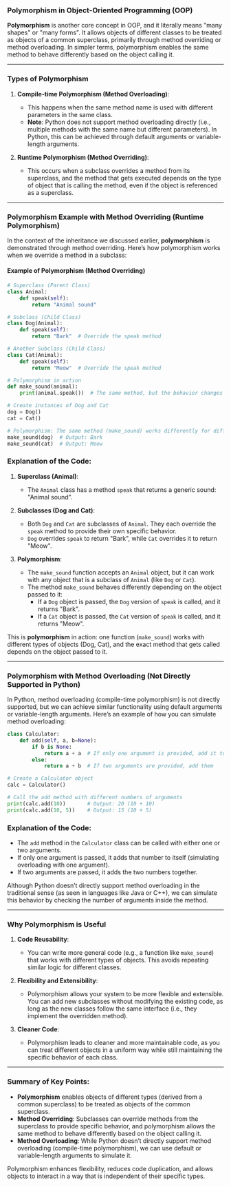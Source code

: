 ### **Polymorphism in Object-Oriented Programming (OOP)**

**Polymorphism** is another core concept in OOP, and it literally means "many shapes" or "many forms". It allows objects of different classes to be treated as objects of a common superclass, primarily through method overriding or method overloading. In simpler terms, polymorphism enables the same method to behave differently based on the object calling it.

---

### **Types of Polymorphism**

1. **Compile-time Polymorphism (Method Overloading)**:
   - This happens when the same method name is used with different parameters in the same class. 
   - **Note**: Python does not support method overloading directly (i.e., multiple methods with the same name but different parameters). In Python, this can be achieved through default arguments or variable-length arguments.

2. **Runtime Polymorphism (Method Overriding)**:
   - This occurs when a subclass overrides a method from its superclass, and the method that gets executed depends on the type of object that is calling the method, even if the object is referenced as a superclass.

---

### **Polymorphism Example with Method Overriding (Runtime Polymorphism)**

In the context of the inheritance we discussed earlier, **polymorphism** is demonstrated through method overriding. Here’s how polymorphism works when we override a method in a subclass:

#### **Example of Polymorphism (Method Overriding)**

```python
# Superclass (Parent Class)
class Animal:
    def speak(self):
        return "Animal sound"

# Subclass (Child Class)
class Dog(Animal):
    def speak(self):
        return "Bark"  # Override the speak method

# Another Subclass (Child Class)
class Cat(Animal):
    def speak(self):
        return "Meow"  # Override the speak method

# Polymorphism in action
def make_sound(animal):
    print(animal.speak())  # The same method, but the behavior changes based on the object type

# Create instances of Dog and Cat
dog = Dog()
cat = Cat()

# Polymorphism: The same method (make_sound) works differently for different objects (dog and cat)
make_sound(dog)  # Output: Bark
make_sound(cat)  # Output: Meow
```

### **Explanation of the Code:**

1. **Superclass (Animal)**:
   - The `Animal` class has a method `speak` that returns a generic sound: "Animal sound".

2. **Subclasses (Dog and Cat)**:
   - Both `Dog` and `Cat` are subclasses of `Animal`. They each override the `speak` method to provide their own specific behavior. 
   - `Dog` overrides `speak` to return "Bark", while `Cat` overrides it to return "Meow".

3. **Polymorphism**:
   - The `make_sound` function accepts an `Animal` object, but it can work with any object that is a subclass of `Animal` (like `Dog` or `Cat`).
   - The method `make_sound` behaves differently depending on the object passed to it:
     - If a `Dog` object is passed, the `Dog` version of `speak` is called, and it returns "Bark".
     - If a `Cat` object is passed, the `Cat` version of `speak` is called, and it returns "Meow".

This is **polymorphism** in action: one function (`make_sound`) works with different types of objects (Dog, Cat), and the exact method that gets called depends on the object passed to it.

---

### **Polymorphism with Method Overloading (Not Directly Supported in Python)**

In Python, method overloading (compile-time polymorphism) is not directly supported, but we can achieve similar functionality using default arguments or variable-length arguments. Here’s an example of how you can simulate method overloading:

```python
class Calculator:
    def add(self, a, b=None):
        if b is None:
            return a + a  # If only one argument is provided, add it to itself
        else:
            return a + b  # If two arguments are provided, add them

# Create a Calculator object
calc = Calculator()

# Call the add method with different numbers of arguments
print(calc.add(10))       # Output: 20 (10 + 10)
print(calc.add(10, 5))    # Output: 15 (10 + 5)
```

### **Explanation of the Code**:

- The `add` method in the `Calculator` class can be called with either one or two arguments.
- If only one argument is passed, it adds that number to itself (simulating overloading with one argument).
- If two arguments are passed, it adds the two numbers together.
  
Although Python doesn’t directly support method overloading in the traditional sense (as seen in languages like Java or C++), we can simulate this behavior by checking the number of arguments inside the method.

---

### **Why Polymorphism is Useful**

1. **Code Reusability**:
   - You can write more general code (e.g., a function like `make_sound`) that works with different types of objects. This avoids repeating similar logic for different classes.

2. **Flexibility and Extensibility**:
   - Polymorphism allows your system to be more flexible and extensible. You can add new subclasses without modifying the existing code, as long as the new classes follow the same interface (i.e., they implement the overridden method).

3. **Cleaner Code**:
   - Polymorphism leads to cleaner and more maintainable code, as you can treat different objects in a uniform way while still maintaining the specific behavior of each class.

---

### **Summary of Key Points:**

- **Polymorphism** enables objects of different types (derived from a common superclass) to be treated as objects of the common superclass.
- **Method Overriding**: Subclasses can override methods from the superclass to provide specific behavior, and polymorphism allows the same method to behave differently based on the object calling it.
- **Method Overloading**: While Python doesn’t directly support method overloading (compile-time polymorphism), we can use default or variable-length arguments to simulate it.

Polymorphism enhances flexibility, reduces code duplication, and allows objects to interact in a way that is independent of their specific types.
